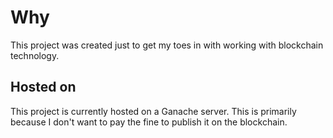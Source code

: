 # Why

This project was created just to get my toes in with working with blockchain technology.

## Hosted on

This project is currently hosted on a Ganache server. This is primarily because I don't want to pay the fine to publish it on the blockchain.

